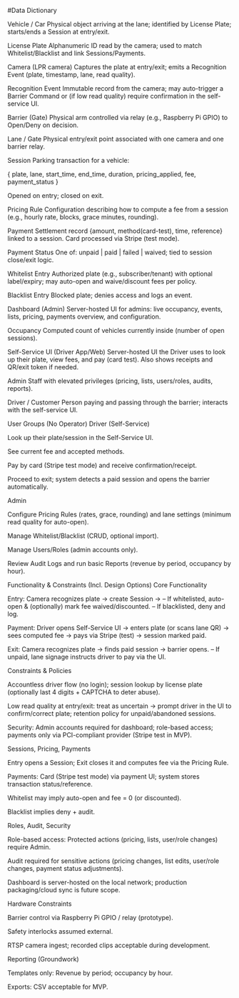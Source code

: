 #Data Dictionary

Vehicle / Car
Physical object arriving at the lane; identified by License Plate; starts/ends a Session at entry/exit.

License Plate
Alphanumeric ID read by the camera; used to match Whitelist/Blacklist and link Sessions/Payments.

Camera (LPR camera)
Captures the plate at entry/exit; emits a Recognition Event (plate, timestamp, lane, read quality).

Recognition Event
Immutable record from the camera; may auto-trigger a Barrier Command or (if low read quality) require confirmation in the self-service UI.

Barrier (Gate)
Physical arm controlled via relay (e.g., Raspberry Pi GPIO) to Open/Deny on decision.

Lane / Gate
Physical entry/exit point associated with one camera and one barrier relay.

Session
Parking transaction for a vehicle:

{
plate,
lane,
start_time,
end_time,
duration,
pricing_applied,
fee,
payment_status
}


Opened on entry; closed on exit.

Pricing Rule
Configuration describing how to compute a fee from a session (e.g., hourly rate, blocks, grace minutes, rounding).

Payment
Settlement record {amount, method(card-test), time, reference} linked to a session. Card processed via Stripe (test mode).

Payment Status
One of: unpaid | paid | failed | waived; tied to session close/exit logic.

Whitelist Entry
Authorized plate (e.g., subscriber/tenant) with optional label/expiry; may auto-open and waive/discount fees per policy.

Blacklist Entry
Blocked plate; denies access and logs an event.

Dashboard (Admin)
Server-hosted UI for admins: live occupancy, events, lists, pricing, payments overview, and configuration.

Occupancy
Computed count of vehicles currently inside (number of open sessions).

Self-Service UI (Driver App/Web)
Server-hosted UI the Driver uses to look up their plate, view fees, and pay (card test). Also shows receipts and QR/exit token if needed.

Admin
Staff with elevated privileges (pricing, lists, users/roles, audits, reports).

Driver / Customer
Person paying and passing through the barrier; interacts with the self-service UI.

User Groups (No Operator)
Driver (Self-Service)

Look up their plate/session in the Self-Service UI.

See current fee and accepted methods.

Pay by card (Stripe test mode) and receive confirmation/receipt.

Proceed to exit; system detects a paid session and opens the barrier automatically.

Admin

Configure Pricing Rules (rates, grace, rounding) and lane settings (minimum read quality for auto-open).

Manage Whitelist/Blacklist (CRUD, optional import).

Manage Users/Roles (admin accounts only).

Review Audit Logs and run basic Reports (revenue by period, occupancy by hour).

Functionality & Constraints (Incl. Design Options)
Core Functionality

Entry:
Camera recognizes plate → create Session →
– If whitelisted, auto-open & (optionally) mark fee waived/discounted.
– If blacklisted, deny and log.

Payment:
Driver opens Self-Service UI → enters plate (or scans lane QR) → sees computed fee → pays via Stripe (test) → session marked paid.

Exit:
Camera recognizes plate → finds paid session → barrier opens.
– If unpaid, lane signage instructs driver to pay via the UI.

Constraints & Policies

Accountless driver flow (no login); session lookup by license plate (optionally last 4 digits + CAPTCHA to deter abuse).

Low read quality at entry/exit: treat as uncertain → prompt driver in the UI to confirm/correct plate; retention policy for unpaid/abandoned sessions.

Security: Admin accounts required for dashboard; role-based access; payments only via PCI-compliant provider (Stripe test in MVP).

Sessions, Pricing, Payments

Entry opens a Session; Exit closes it and computes fee via the Pricing Rule.

Payments: Card (Stripe test mode) via payment UI; system stores transaction status/reference.

Whitelist may imply auto-open and fee = 0 (or discounted).

Blacklist implies deny + audit.

Roles, Audit, Security

Role-based access: Protected actions (pricing, lists, user/role changes) require Admin.

Audit required for sensitive actions (pricing changes, list edits, user/role changes, payment status adjustments).

Dashboard is server-hosted on the local network; production packaging/cloud sync is future scope.

Hardware Constraints

Barrier control via Raspberry Pi GPIO / relay (prototype).

Safety interlocks assumed external.

RTSP camera ingest; recorded clips acceptable during development.

Reporting (Groundwork)

Templates only: Revenue by period; occupancy by hour.

Exports: CSV acceptable for MVP.
